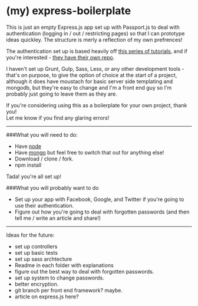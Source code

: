 # (my) express-boilerplate
This is just an empty Express.js app set up with Passport.js to deal with authentication (logging in / out / restricting pages) so that I can prototype ideas quickley.  The structure is merly a reflection of my own prefrences!

The authentication set up is based heavily off [this series of tutorials](https://scotch.io/tutorials/easy-node-authentication-setup-and-local), and if you're interested - [they have their own repo](https://github.com/scotch-io/easy-node-authentication).

I haven't set up Grunt, Gulp, Sass, Less, or any other development tools - that's on purpose, to give the option of choice at the start of a project, although it does have moustach for basic server side templating and mongodb, but they're easy to change and I'm a front end guy so I'm probably just going to leave them as they are.

If you're considering using this as a boilerplate for your own project, thank you!  
Let me know if you find any glaring errors!

---

###What you will need to do:

* Have [node](https://nodejs.org/)
* Have [mongo](https://www.mongodb.org/) but feel free to switch that out for anything else!
* Download / clone / fork.
* npm install

Tada! you're all set up!

###What you will probably want to do

* Set up your app with Facebook, Google, and Twitter if you're going to use their authentication.
* Figure out how you're going to deal with forgotten passwords (and then tell me / write an article and share!)

---

Ideas for the future:

* set up controllers
* set up basic tests
* set up sass archtecture
* Readme in each folder with explanations
* figure out the best way to deal with forgotten passwords.
* set up system to change passwords.
* better encryption.
* git branch per front end framework? maybe.
* article on express.js here?